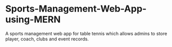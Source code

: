 # Sports-Management-Web-App-using-MERN
A sports management web app for table tennis which allows admins to store player, coach, clubs and event records.
